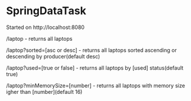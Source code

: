 # SpringDataTask

Started on http://localhost:8080

/laptop - returns all laptops

/laptop?sorted=[asc or desc] - returns all laptops sorted ascending or descending by producer(default desc)

/laptop?used=[true or false] - returns all laptops by [used] status(default true)

/laptop?minMemorySize=[number] - returns all laptops with memory size igher than [number](default 16)
